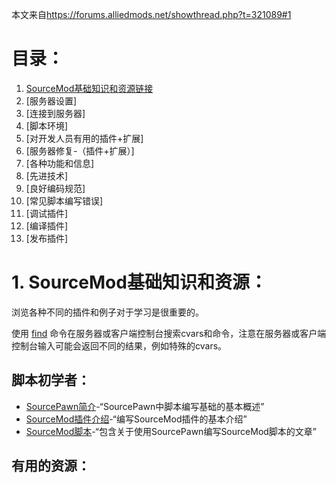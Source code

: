 本文来自<https://forums.alliedmods.net/showthread.php?t=321089#1>

# 目录：
1. [SourceMod基础知识和资源链接](https://github.com/Aoicmata/SourceMod-Chs/edit/main/SourcePawn-Scripting.md#1-sourcemod%E5%9F%BA%E7%A1%80%E7%9F%A5%E8%AF%86%E5%92%8C%E8%B5%84%E6%BA%90)
2. [服务器设置]
3. [连接到服务器]
4. [脚本环境]
5. [对开发人员有用的插件+扩展]
6. [服务器修复-（插件+扩展）]
7. [各种功能和信息]
8. [先进技术]
9. [良好编码规范]
10. [常见脚本编写错误]
11. [调试插件]
12. [编译插件]
13. [发布插件]

# 1. SourceMod基础知识和资源：

浏览各种不同的插件和例子对于学习是很重要的。

使用 [find](https://developer.valvesoftware.com/wiki/Find) 命令在服务器或客户端控制台搜索cvars和命令，注意在服务器或客户端控制台输入可能会返回不同的结果，例如特殊的cvars。

## 脚本初学者：

- [SourcePawn简介](https://wiki.alliedmods.net/Introduction_to_SourcePawn)-“SourcePawn中脚本编写基础的基本概述”
- [SourceMod插件介绍](https://wiki.alliedmods.net/Introduction_to_SourceMod_Plugins)-“编写SourceMod插件的基本介绍”
- [SourceMod脚本](https://wiki.alliedmods.net/Category:SourceMod_Scripting)-“包含关于使用SourcePawn编写SourceMod脚本的文章”


## 有用的资源：
